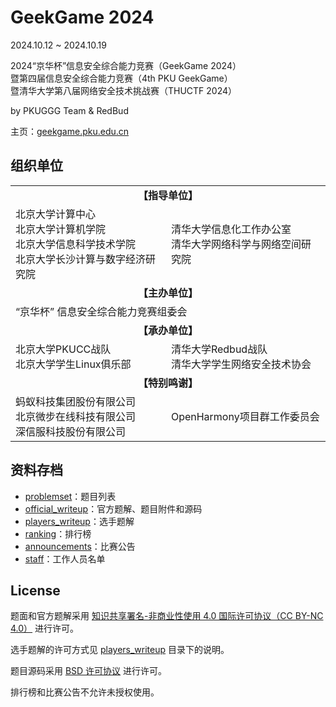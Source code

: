# GeekGame 2024

2024.10.12 ~ 2024.10.19

2024“京华杯”信息安全综合能力竞赛（GeekGame 2024）<br>
暨第四届信息安全综合能力竞赛（4th PKU GeekGame）<br>
暨清华大学第八届网络安全技术挑战赛（THUCTF 2024）

by PKUGGG Team & RedBud

主页：[geekgame.pku.edu.cn](https://geekgame.pku.edu.cn/?src=github_archive)



## 组织单位

<table><tbody>
<tr align=center><td colspan=2><b>【指导单位】</b></td></tr>
<tr><td>
北京大学计算中心<br>
北京大学计算机学院<br>
北京大学信息科学技术学院<br>
北京大学长沙计算与数字经济研究院
</td><td>
清华大学信息化工作办公室<br>
清华大学网络科学与网络空间研究院
</td></tr>
<tr align=center><td colspan=2><b>【主办单位】</b></td></tr>
<tr><td colspan=2>“京华杯” 信息安全综合能力竞赛组委会</td></tr>
<tr align=center><td colspan=2><b>【承办单位】</b></td></tr>
<tr><td>
北京大学PKUCC战队<br>
北京大学学生Linux俱乐部
</td><td>
清华大学Redbud战队<br>
清华大学学生网络安全技术协会
</td></tr>
<tr align=center><td colspan=2><b>【特别鸣谢】</b></td></tr>
<tr><td>
蚂蚁科技集团股份有限公司<br>
北京微步在线科技有限公司<br>
深信服科技股份有限公司
</td><td>
OpenHarmony项目群工作委员会
</td></tr>
</tbody></table>


## 资料存档

- [problemset](problemset/)：题目列表
- [official_writeup](official_writeup/)：官方题解、题目附件和源码
- [players_writeup](players_writeup/)：选手题解
- [ranking](ranking)：排行榜
- [announcements](announcements/)：比赛公告
- [staff](staff/)：工作人员名单



## License

题面和官方题解采用 [知识共享署名-非商业性使用 4.0 国际许可协议（CC BY-NC 4.0）](http://creativecommons.org/licenses/by-nc/4.0/) 进行许可。

选手题解的许可方式见 [players_writeup](players_writeup/) 目录下的说明。

题目源码采用 [BSD 许可协议](https://opensource.org/licenses/BSD-3-Clause) 进行许可。

排行榜和比赛公告不允许未授权使用。

